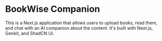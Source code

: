 # BookWise Companion

This is a Next.js application that allows users to upload books, read them, and chat with an AI companion about the content. It's built with Next.js, Genkit, and ShadCN UI.
